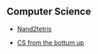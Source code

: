 ## Computer Science

+ [Nand2tetris](http://www.nand2tetris.org/)

+ [CS from the bottum up](http://www.bottomupcs.com/csbu.pdf)

